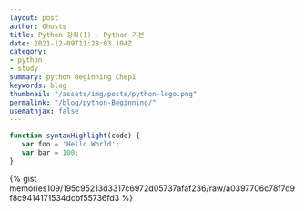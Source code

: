 ```yaml
---
layout: post
author: Ghosts
title: Python 강좌(1) - Python 기본 
date: 2021-12-09T11:28:03.104Z
category:
- python
- study
summary: python Beginning Chep1
keywords: blog
thumbnail: "/assets/img/posts/python-logo.png"
permalink: "/blog/python-Beginning/"
usemathjax: false
---
```


~~~javascript
function syntaxHighlight(code) {
   var foo = 'Hello World';
   var bar = 100;
}
~~~ 

{% gist memories109/195c95213d3317c6972d05737afaf236/raw/a0397706c78f7d9f8c9414171534dcbf55736fd3 %}